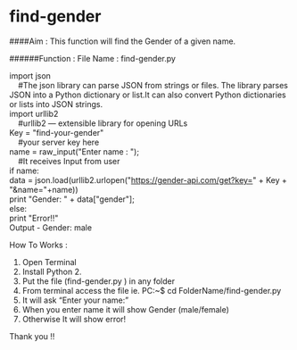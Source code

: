 # find-gender

####Aim : This function will find the Gender of a given name.<br>

######Function :  File Name : find-gender.py<br>

import json <br>
	&nbsp;&nbsp;&nbsp;&nbsp;#The json library can parse JSON from strings or files. The library parses JSON into a 	Python dictionary or list.It can also convert Python dictionaries or lists into JSON strings.<br>
import urllib2<br>
	&nbsp;&nbsp;&nbsp;&nbsp;#urllib2 — extensible library for opening URLs<br>
Key = "find-your-gender"<br>
	&nbsp;&nbsp;&nbsp;&nbsp;#your server key here<br>
name = raw_input("Enter name : ");<br>
	&nbsp;&nbsp;&nbsp;&nbsp;#It receives Input from user<br>
if name:<br>
    data = json.load(urllib2.urlopen("https://gender-api.com/get?key=" + Key + "&name="+name))<br>
    print "Gender: " + data["gender"];<br>
else:<br>
    print "Error!!"<br>
Output - Gender: male<br>


How To Works :<br>
1. Open Terminal<br>
2. Install Python 2.<br>
3. Put the file (find-gender.py ) in any folder<br>
4. From terminal access the file ie. PC:~$  cd FolderName/find-gender.py<br>
5. It will ask “Enter your name:”<br>
6. When you enter name it will show Gender (male/female)<br>
7. Otherwise It will show error!<br>


Thank you !!
